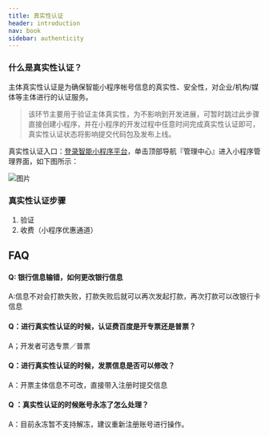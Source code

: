 ```yaml
---
title: 真实性认证
header: introduction
nav: book
sidebar: authenticity
---
```




### 什么是真实性认证？
主体真实性认证是为确保智能小程序帐号信息的真实性、安全性，对企业/机构/媒体等主体进行的认证服务。

> 该环节主要用于验证主体真实性，为不影响到开发进展，可暂时跳过此步骤直接创建小程序，并在小程序的开发过程中任意时间完成真实性认证即可，真实性认证状态将影响提交代码包及发布上线。

真实性认证入口：[登录智能小程序平台](https://smartprogram.baidu.com/developer/index.html)，单击顶部导航『管理中心』进入小程序管理界面，如下图所示：


![图片](../../img/introduction/register/图1.png)

### 真实性认证步骤
1. 验证
2. 收费（小程序优惠通道）


## FAQ

#### Q: 银行信息输错，如何更改银行信息 

A:信息不对会打款失败，打款失败后就可以再次发起打款，再次打款可以改银行卡信息

 

#### Q：进行真实性认证的时候，认证费百度是开专票还是普票？ 

A；开发者可选专票／普票

 

#### Q：进行真实性认证的时候，发票信息是否可以修改？

A：开票主体信息不可改，直接带入注册时提交信息

 

 #### Q  ：真实性认证的时候账号永冻了怎么处理？ 

A：目前永冻暂不支持解冻，建议重新注册账号进行操作。

 




 




